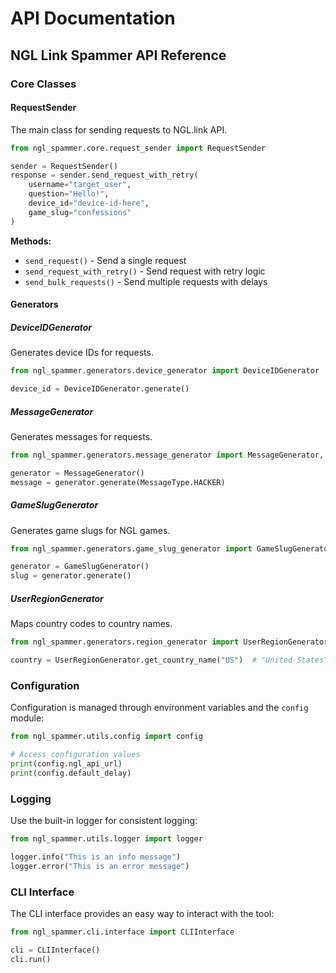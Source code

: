 # API Documentation

## NGL Link Spammer API Reference

### Core Classes

#### RequestSender

The main class for sending requests to NGL.link API.

```python
from ngl_spammer.core.request_sender import RequestSender

sender = RequestSender()
response = sender.send_request_with_retry(
    username="target_user",
    question="Hello!",
    device_id="device-id-here",
    game_slug="confessions"
)
```

**Methods:**

- `send_request()` - Send a single request
- `send_request_with_retry()` - Send request with retry logic
- `send_bulk_requests()` - Send multiple requests with delays

#### Generators

##### DeviceIDGenerator

Generates device IDs for requests.

```python
from ngl_spammer.generators.device_generator import DeviceIDGenerator

device_id = DeviceIDGenerator.generate()
```

##### MessageGenerator

Generates messages for requests.

```python
from ngl_spammer.generators.message_generator import MessageGenerator, MessageType

generator = MessageGenerator()
message = generator.generate(MessageType.HACKER)
```

##### GameSlugGenerator

Generates game slugs for NGL games.

```python
from ngl_spammer.generators.game_slug_generator import GameSlugGenerator

generator = GameSlugGenerator()
slug = generator.generate()
```

##### UserRegionGenerator

Maps country codes to country names.

```python
from ngl_spammer.generators.region_generator import UserRegionGenerator

country = UserRegionGenerator.get_country_name("US")  # "United States"
```

### Configuration

Configuration is managed through environment variables and the `config` module:

```python
from ngl_spammer.utils.config import config

# Access configuration values
print(config.ngl_api_url)
print(config.default_delay)
```

### Logging

Use the built-in logger for consistent logging:

```python
from ngl_spammer.utils.logger import logger

logger.info("This is an info message")
logger.error("This is an error message")
```

### CLI Interface

The CLI interface provides an easy way to interact with the tool:

```python
from ngl_spammer.cli.interface import CLIInterface

cli = CLIInterface()
cli.run()
```
